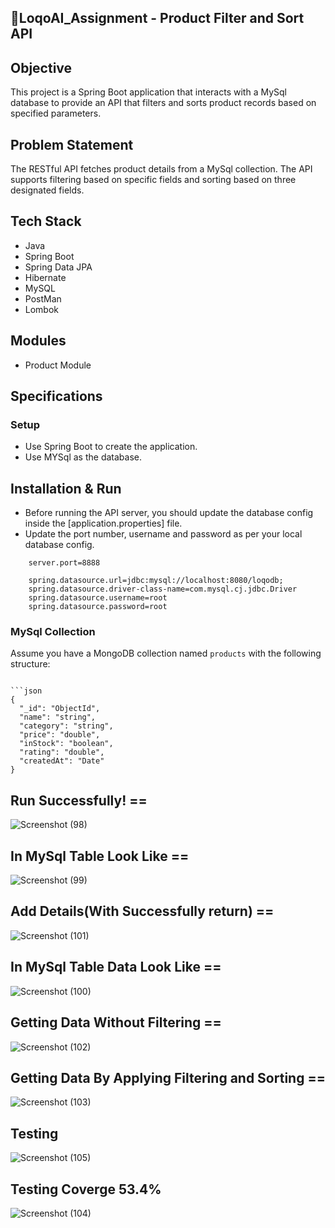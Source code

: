 ## 🎯LoqoAI_Assignment - Product Filter and Sort API


## Objective

This project is a Spring Boot application that interacts with a MySql database to provide an API that filters and sorts product records based on specified parameters.

## Problem Statement

The RESTful API fetches product details from a MySql collection. The API supports filtering based on specific fields and sorting based on three designated fields.

## Tech Stack

- Java
- Spring Boot
- Spring Data JPA
- Hibernate
- MySQL
- PostMan
- Lombok
  
## Modules

- Product Module


## Specifications

### Setup
- Use Spring Boot to create the application.
- Use MYSql as the database.

## Installation & Run

- Before running the API server, you should update the database config inside the [application.properties] file.
- Update the port number, username and password as per your local database config.

```
    server.port=8888

    spring.datasource.url=jdbc:mysql://localhost:8080/loqodb;
    spring.datasource.driver-class-name=com.mysql.cj.jdbc.Driver
    spring.datasource.username=root
    spring.datasource.password=root

```

 ### MySql Collection
Assume you have a MongoDB collection named `products` with the following structure:

```
  
```json
{
  "_id": "ObjectId",
  "name": "string",
  "category": "string",
  "price": "double",
  "inStock": "boolean",
  "rating": "double",
  "createdAt": "Date"
}
```

## Run Successfully! ==
![Screenshot (98)](https://github.com/user-attachments/assets/e01e3e33-3817-4d8a-94b8-91646b7e7253)

## In MySql Table Look Like ==
![Screenshot (99)](https://github.com/user-attachments/assets/2496a14e-a3f0-4414-ab66-68d17c000fac)

## Add Details(With Successfully return) == 
![Screenshot (101)](https://github.com/user-attachments/assets/94719bdb-2bed-4691-9f5a-b7ce31992331)

## In MySql Table Data Look Like == 
![Screenshot (100)](https://github.com/user-attachments/assets/c08520e4-5719-430b-986f-6a48b62de524)

## Getting Data Without Filtering == 
![Screenshot (102)](https://github.com/user-attachments/assets/89f1e2bb-eedc-43c3-9b4e-989804ab0646)

## Getting Data By Applying Filtering and Sorting ==
![Screenshot (103)](https://github.com/user-attachments/assets/0ec993ca-4d0b-4286-8eb4-0fc7f165717c)

## Testing

![Screenshot (105)](https://github.com/user-attachments/assets/f1fef983-1879-4398-9ac3-4c4b3724557b)

## Testing Coverge 53.4%
![Screenshot (104)](https://github.com/user-attachments/assets/6280184d-b55c-4e0b-a2cf-b5c19042d482)
